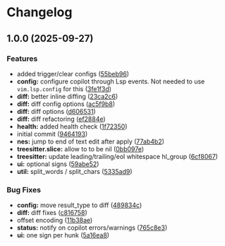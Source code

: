 # Changelog

## 1.0.0 (2025-09-27)


### Features

* added trigger/clear configs ([55beb96](https://github.com/folke/sidekick.nvim/commit/55beb9626bcbe7277d8aee15aca075e6befad138))
* **config:** configure copilot through Lsp events. Not needed to use `vim.lsp.config` for this ([3fe1f3d](https://github.com/folke/sidekick.nvim/commit/3fe1f3da260f870cd0e93b5ecc02a4140cdedc4d))
* **diff:** better inline diffing ([23ca2c6](https://github.com/folke/sidekick.nvim/commit/23ca2c6b89ccad93ed3a1aa9c1f559fcc8ed0df2))
* **diff:** diff config options ([ac5f9b8](https://github.com/folke/sidekick.nvim/commit/ac5f9b844fc998360fba7b8458517c8db8ca06aa))
* **diff:** diff options ([d606531](https://github.com/folke/sidekick.nvim/commit/d606531f617f1346551e1f840c6af03300d5cfb9))
* **diff:** diff refactoring ([ef2884e](https://github.com/folke/sidekick.nvim/commit/ef2884e513f45cca69e99fb3d39cca54e4bc8cae))
* **health:** added health check ([1f72350](https://github.com/folke/sidekick.nvim/commit/1f7235019511b04c4482d870966f2261955a1654))
* initial commit ([9464193](https://github.com/folke/sidekick.nvim/commit/94641937514c21c657128e76f474c03bd971ba58))
* **nes:** jump to end of text edit after apply ([77ab4b2](https://github.com/folke/sidekick.nvim/commit/77ab4b2815bb65e462155ba11c79e62477a1feee))
* **treesitter.slice:** allow to to be nil ([0bb097e](https://github.com/folke/sidekick.nvim/commit/0bb097ec52b88f2b67ea91ccef472709f72d8761))
* **treesitter:** update leading/trailing/eol whitespace hl_group ([6cf8067](https://github.com/folke/sidekick.nvim/commit/6cf8067fdb7aa4721d16fceade93936a37d42c37))
* **ui:** optional signs ([59abe52](https://github.com/folke/sidekick.nvim/commit/59abe526852fd3e56532452dfa49793b4d5e1b8b))
* **util:** split_words / split_chars ([5335ad9](https://github.com/folke/sidekick.nvim/commit/5335ad94baca9463dc02a6c767bda057dcf99992))


### Bug Fixes

* **config:** move result_type to diff ([489834c](https://github.com/folke/sidekick.nvim/commit/489834c0a7d58110b008043f2215369a66a90328))
* **diff:** diff fixes ([c816758](https://github.com/folke/sidekick.nvim/commit/c816758ae0f5698fc682c372313daa1cbefd2a2f))
* offset encoding ([11b38ae](https://github.com/folke/sidekick.nvim/commit/11b38ae68f0557c15e082d93c43e8eca40686fac))
* **status:** notify on copilot errors/warnings ([765c8e3](https://github.com/folke/sidekick.nvim/commit/765c8e3afe6b9c171403666171f03d983274df74))
* **ui:** one sign per hunk ([5a16ea8](https://github.com/folke/sidekick.nvim/commit/5a16ea84e983a4d5c6edaaa1a6662db2d138bf82))
